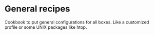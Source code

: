 # General recipes

Cookbook to put general configurations for all boxes. Like a customized
profile or some UNIX packages like htop.

